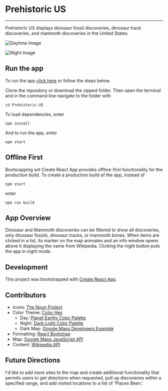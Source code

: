 # Prehistoric US

---

Prehistoric US displays dinosaur fossil discoveries, dinosaur track discoveries, and mammoth discoveries in the United States.

![Daytime Image](https://farm2.staticflickr.com/1851/43946504094_9e05dc3818_h.jpg)

![Night Image](https://farm2.staticflickr.com/1890/30794706198_08af918962_h.jpg)

## Run the app

To run the app [click here](https://chase-owens.github.io/Prehistoric-US/) or follow the steps below.

Clone the repository or download the zipped folder. Then open the terminal and in the command line navigate to the folder with

```
cd Prehistoric-US
```

To load dependencies, enter

```
npm install
```

And to run the app, enter

```
npm start
```

## Offline First

Bootsrapping wit Create React App provides offline-first functionality for the production build. To create a production build of the app, instead of

```
npm start
```

enter

```
npm run build
```

## App Overview

Dinosaur and Mammoth discoveries can be filtered to show all discoveries, only dinosaur fossils, dinosaur tracks, or mammoth bones. When items are clicked in a list, its marker on the map animates and an info window opens above it displaying the name from Wikipedia. Clicking the night button puts the app in night mode.

## Development

This project was bootstrapped with [Create React App](https://github.com/facebookincubator/create-react-app).

## Contributors

- Icons: [The Noun Project](https://thenounproject.com)
- Color Theme: [Color Hex](http://www.color-hex.com)
  - Day: [Planet Earthy Color Palette](http://www.color-hex.com/color-palette/65423)
  - Night: [Dark-Light Color Palette](https://www.color-hex.com/color-palette/64811)
  - Dark Map: [Google Maps Developers Example](https://developers.google.com/maps/documentation/javascript/styling)
- Formatting: [React Bootstrap](http://reactstrap.github.io)
- Map: [Google Maps JavaScript API](https://developers.google.com/maps/documentation/javascript/tutorial)
- Content: [Wikipedia API](https://www.mediawiki.org/wiki/API:Main_page)

## Future Directions

I'd like to add more sites to the map and create additional funcitonality that permits users to get directions when requested, pull up discoveries within a specified range, and add visited locations to a list of 'Places Been.'
